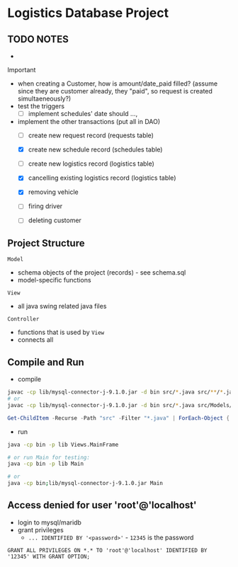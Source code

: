 # Logistics Database Project

## TODO NOTES
-

> [!IMPORTANT]
 - when creating a Customer, how is amount/date_paid filled? (assume since they are customer already, they "paid", so request is created simultaeneously?)
 - test the triggers
   - [ ] implement schedules' date should ..., 
 - implement the other transactions (put all in DAO)
   - [ ] create new request record (requests table)
   - [x] create new schedule record (schedules table)
   - [ ] create new logistics record (logistics table)
   - [x] cancelling existing logistics record (logistics table)
   - [x] removing vehicle
   - [ ] firing driver
   - [ ] deleting customer



## Project Structure

`Model`
- schema objects of the project (records) - see schema.sql
- model-specific functions

`View`
- all java swing related java files

`Controller`
- functions that is used by `View`
- connects all

## Compile and Run

- compile
```bash
javac -cp lib/mysql-connector-j-9.1.0.jar -d bin src/*.java src/**/*.java
# or
javac -cp lib/mysql-connector-j-9.1.0.jar -d bin src/*.java src/Models/*.java src/Views/*.java src/Controllers/*.java src/Database/*.java src/Services/*.java
```
```powershell
Get-ChildItem -Recurse -Path "src" -Filter "*.java" | ForEach-Object { javac -cp "lib\mysql-connector-j-9.1.0.jar;bin" -d bin $_.FullName}
```

- run
```bash
java -cp bin -p lib Views.MainFrame

# or run Main for testing: 
java -cp bin -p lib Main

# or 
java -cp bin;lib/mysql-connector-j-9.1.0.jar Main
```

## Access denied for user 'root'@'localhost' 

- login to mysql/maridb
- grant privileges
    - `... IDENTIFIED BY '<password>'` - `12345` is the password

```mysql
GRANT ALL PRIVILEGES ON *.* TO 'root'@'localhost' IDENTIFIED BY '12345' WITH GRANT OPTION;
```
